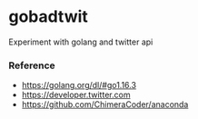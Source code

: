 # gobadtwit

Experiment with golang and twitter api

### Reference

* https://golang.org/dl/#go1.16.3
* https://developer.twitter.com
* https://github.com/ChimeraCoder/anaconda
